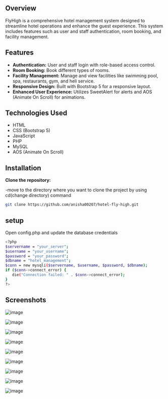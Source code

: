 

## Overview
FlyHigh is a comprehensive hotel management system designed to streamline hotel operations and enhance the guest experience. This system includes features such as user and staff authentication, room booking, and facility management.

## Features
- **Authentication:** User and staff login with role-based access control.
- **Room Booking:** Book different types of rooms.
- **Facility Management:** Manage and view facilities like swimming pool, spa, restaurants, gym, and heli service.
- **Responsive Design:** Built with Bootstrap 5 for a responsive layout.
- **Enhanced User Experience:** Utilizes SweetAlert for alerts and AOS (Animate On Scroll) for animations.

## Technologies Used
- HTML
- CSS (Bootstrap 5)
- JavaScript
- PHP
- MySQL
- AOS (Animate On Scroll)

## Installation
 **Clone the repository:**
 
 -move to the directory where you want to clone the project by using cd(change directory) command
   ```sh
   git clone https://github.com/anisha00207/hotel-fly-high.git
```
## setup


 Open config.php and update the database credentials
 ```sh
 <?php
$servername = "your_server";
$username = "your_username";
$password = "your_password";
$dbname = "hotel_management";
$conn = new mysqli($servername, $username, $password, $dbname);
if ($conn->connect_error) {
    die("Connection failed: " . $conn->connect_error);
}
?>
```

## Screenshots

![image](https://github.com/anisha00207/hotel-fly-high/assets/90251007/3c73024f-9656-427a-8bfb-2c33c1ad4185)

![image](https://github.com/anisha00207/hotel-fly-high/assets/90251007/15e9759d-6f3c-4598-b36d-5b327585b215)

![image](https://github.com/anisha00207/hotel-fly-high/assets/90251007/f18051b8-12eb-4858-8062-70a5d0fe6e78)

![image](https://github.com/anisha00207/hotel-fly-high/assets/90251007/5e89ca19-4c28-46c6-a62b-34c1370fd37d)

![image](https://github.com/anisha00207/hotel-fly-high/assets/90251007/70dcadc3-c9a0-4caf-becb-61320bdc4707)

![image](https://github.com/anisha00207/hotel-fly-high/assets/90251007/f3f8d003-819e-4f75-8ae3-42cb8973104e)

![image](https://github.com/anisha00207/hotel-fly-high/assets/90251007/57764d0c-0d8b-475b-b288-c96292ec827d)

![image](https://github.com/anisha00207/hotel-fly-high/assets/90251007/f3ea7e58-a416-46f4-a781-f1fba5a821d1)

![image](https://github.com/anisha00207/hotel-fly-high/assets/90251007/c5f657e1-5ade-40e3-8198-64a7d308de69)



















   

